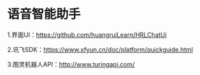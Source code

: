 # 语音智能助手

1.界面UI：<https://github.com/huangruiLearn/HRLChatUi>

2.讯飞SDK：<https://www.xfyun.cn/doc/platform/quickguide.html>

3.图灵机器人API：<http://www.turingapi.com/>
